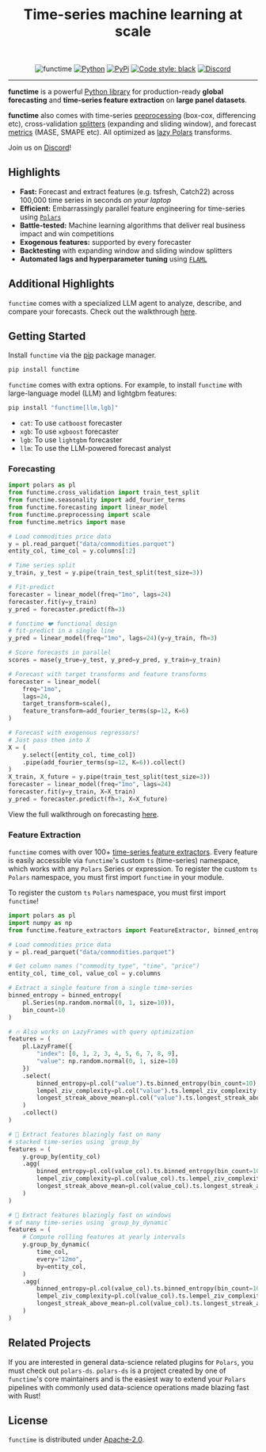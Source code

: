 <div align="center">
    <h1>Time-series machine learning at scale</h1>
<br />

![functime](docs/img/banner_dark_bg.png)
[![Python](https://img.shields.io/pypi/pyversions/functime)](https://pypi.org/project/functime/)
[![PyPi](https://img.shields.io/pypi/v/functime?color=blue)](https://pypi.org/project/functime/)
[![Code style: black](https://img.shields.io/badge/code%20style-black-000000.svg)](https://github.com/psf/black)
[![Discord](https://img.shields.io/discord/1145819725276917782)](https://discord.com/invite/JKMrZKjEwN)

</div>

---
**functime** is a powerful [Python library](https://pypi.org/project/functime/) for production-ready **global forecasting** and **time-series feature extraction** on **large panel datasets**.

**functime** also comes with time-series [preprocessing](https://docs.functime.ai/ref/preprocessing/) (box-cox, differencing etc), cross-validation [splitters](https://docs.functime.ai/ref/cross-validation/) (expanding and sliding window), and forecast [metrics](https://docs.functime.ai/ref/metrics/) (MASE, SMAPE etc). All optimized as [lazy Polars](https://pola-rs.github.io/polars-book/user-guide/lazy/using/) transforms.

Join us on [Discord](https://discord.com/invite/JKMrZKjEwN)!

## Highlights
- **Fast:** Forecast and extract features (e.g. tsfresh, Catch22) across 100,000 time series in seconds *on your laptop*
- **Efficient:** Embarrassingly parallel feature engineering for time-series using [`Polars`](https://pola.rs/)
- **Battle-tested:** Machine learning algorithms that deliver real business impact and win competitions
- **Exogenous features:** supported by every forecaster
- **Backtesting** with expanding window and sliding window splitters
- **Automated lags and hyperparameter tuning** using [`FLAML`](https://github.com/microsoft/FLAML)

## Additional Highlights
`functime` comes with a specialized LLM agent to analyze, describe, and compare your forecasts. Check out the walkthrough [here](https://docs.functime.ai/notebooks/llm/).

## Getting Started
Install `functime` via the [pip](https://pypi.org/project/functime/) package manager.
```bash
pip install functime
```

`functime` comes with extra options. For example, to install `functime` with large-language model (LLM) and lightgbm features:

```bash
pip install "functime[llm,lgb]"
```

- `cat`: To use `catboost` forecaster
- `xgb`: To use `xgboost` forecaster
- `lgb`: To use `lightgbm` forecaster
- `llm`: To use the LLM-powered forecast analyst

### Forecasting

```python
import polars as pl
from functime.cross_validation import train_test_split
from functime.seasonality import add_fourier_terms
from functime.forecasting import linear_model
from functime.preprocessing import scale
from functime.metrics import mase

# Load commodities price data
y = pl.read_parquet("data/commodities.parquet")
entity_col, time_col = y.columns[:2]

# Time series split
y_train, y_test = y.pipe(train_test_split(test_size=3))

# Fit-predict
forecaster = linear_model(freq="1mo", lags=24)
forecaster.fit(y=y_train)
y_pred = forecaster.predict(fh=3)

# functime ❤️ functional design
# fit-predict in a single line
y_pred = linear_model(freq="1mo", lags=24)(y=y_train, fh=3)

# Score forecasts in parallel
scores = mase(y_true=y_test, y_pred=y_pred, y_train=y_train)

# Forecast with target transforms and feature transforms
forecaster = linear_model(
    freq="1mo",
    lags=24,
    target_transform=scale(),
    feature_transform=add_fourier_terms(sp=12, K=6)
)

# Forecast with exogenous regressors!
# Just pass them into X
X = (
    y.select([entity_col, time_col])
    .pipe(add_fourier_terms(sp=12, K=6)).collect()
)
X_train, X_future = y.pipe(train_test_split(test_size=3))
forecaster = linear_model(freq="1mo", lags=24)
forecaster.fit(y=y_train, X=X_train)
y_pred = forecaster.predict(fh=3, X=X_future)
```

View the full walkthrough on forecasting [here](https://docs.functime.ai/forecasting/).

### Feature Extraction

`functime` comes with over 100+ [time-series feature extractors](https://docs.functime.ai/feature-extraction/).
Every feature is easily accessible via `functime`'s custom `ts` (time-series) namespace, which works with any `Polars` Series or expression. To register the custom `ts` `Polars` namespace, you must first import `functime` in your module.

To register the custom `ts` `Polars` namespace, you must first import `functime`!

```python
import polars as pl
import numpy as np
from functime.feature_extractors import FeatureExtractor, binned_entropy

# Load commodities price data
y = pl.read_parquet("data/commodities.parquet")

# Get column names ("commodity_type", "time", "price")
entity_col, time_col, value_col = y.columns

# Extract a single feature from a single time-series
binned_entropy = binned_entropy(
    pl.Series(np.random.normal(0, 1, size=10)),
    bin_count=10
)

# 🔥 Also works on LazyFrames with query optimization
features = (
    pl.LazyFrame({
        "index": [0, 1, 2, 3, 4, 5, 6, 7, 8, 9],
        "value": np.random.normal(0, 1, size=10)
    })
    .select(
        binned_entropy=pl.col("value").ts.binned_entropy(bin_count=10),
        lempel_ziv_complexity=pl.col("value").ts.lempel_ziv_complexity(threshold=3),
        longest_streak_above_mean=pl.col("value").ts.longest_streak_above_mean(),
    )
    .collect()
)

# 🚄 Extract features blazingly fast on many
# stacked time-series using `group_by`
features = (
    y.group_by(entity_col)
    .agg(
        binned_entropy=pl.col(value_col).ts.binned_entropy(bin_count=10),
        lempel_ziv_complexity=pl.col(value_col).ts.lempel_ziv_complexity(threshold=3),
        longest_streak_above_mean=pl.col(value_col).ts.longest_streak_above_mean(),
    )
)

# 🚄 Extract features blazingly fast on windows
# of many time-series using `group_by_dynamic`
features = (
    # Compute rolling features at yearly intervals
    y.group_by_dynamic(
        time_col,
        every="12mo",
        by=entity_col,
    )
    .agg(
        binned_entropy=pl.col(value_col).ts.binned_entropy(bin_count=10),
        lempel_ziv_complexity=pl.col(value_col).ts.lempel_ziv_complexity(threshold=3),
        longest_streak_above_mean=pl.col(value_col).ts.longest_streak_above_mean(),
    )
)

```

## Related Projects

If you are interested in general data-science related plugins for `Polars`, you must check out `polars-ds`. `polars-ds` is a project created by one of `functime`'s core maintainers and is the easiest way to extend your `Polars` pipelines with commonly used data-science operations made blazing fast with Rust!

## License
`functime` is distributed under [Apache-2.0](LICENSE).
